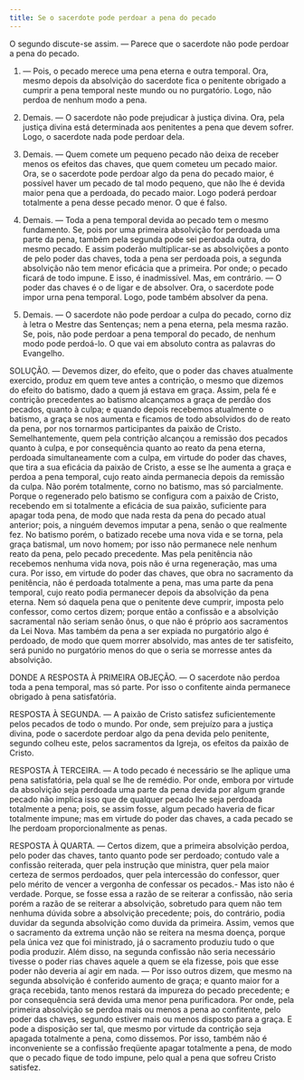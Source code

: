 ```yaml
---
title: Se o sacerdote pode perdoar a pena do pecado
---
```


O segundo discute-se assim. — Parece que o sacerdote não pode perdoar a pena do pecado.  

1. — Pois, o pecado merece uma pena eterna e outra temporal. Ora, mesmo depois da absolvição do sacerdote fica o penitente obrigado a cumprir a pena temporal neste mundo ou no purgatório. Logo, não perdoa de nenhum modo a pena.  

2. Demais. — O sacerdote não pode prejudicar à justiça divina. Ora, pela justiça divina está determinada aos penitentes a pena que devem sofrer. Logo, o sacerdote nada pode perdoar dela.  

3. Demais. — Quem comete um pequeno pecado não deixa de receber menos os efeitos das chaves, que quem cometeu um pecado maior. Ora, se o sacerdote pode perdoar algo da pena do pecado maior, é possível haver um pecado de tal modo pequeno, que não lhe é devida maior pena que a perdoada, do pecado maior. Logo poderá perdoar totalmente a pena desse pecado menor. O que é falso.  

4. Demais. — Toda a pena temporal devida ao pecado tem o mesmo fundamento. Se, pois por uma primeira absolvição for perdoada uma parte da pena, também pela segunda pode sei perdoada outra, do mesmo pecado. E assim poderão multiplicar-se as absolvições a ponto de pelo poder das chaves, toda a pena ser perdoada pois, a segunda absolvição não tem menor eficácia que a primeira. Por onde; o pecado ficará de todo impune. E isso, é inadmissível.  Mas, em contrário. — O poder das chaves é o de ligar e de absolver. Ora, o sacerdote pode impor urna pena temporal. Logo, pode também absolver da pena.  

2. Demais. — O sacerdote não pode perdoar a culpa do pecado, corno diz à letra o Mestre das Sentenças; nem a pena eterna, pela mesma razão. Se, pois, não pode perdoar a pena temporal do pecado, de nenhum modo pode perdoá-lo. O que vai em absoluto contra as palavras do Evangelho.  

SOLUÇÃO. — Devemos dizer, do efeito, que o poder das chaves atualmente exercido, produz em quem teve antes a contrição, o mesmo que dizemos do efeito do batismo, dado a quem já estava em graça. Assim, pela fé e contrição precedentes ao batismo alcançamos a graça de perdão dos pecados, quanto à culpa; e quando depois recebemos atualmente o batismo, a graça se nos aumenta e ficamos de todo absolvidos do de reato da pena, por nos tornarmos participantes da paixão de Cristo. Semelhantemente, quem pela contrição alcançou a remissão dos pecados quanto à culpa, e por consequência quanto ao reato da pena eterna, perdoada simultaneamente com a culpa, em virtude do poder das chaves, que tira a sua eficácia da paixão de Cristo, a esse se lhe aumenta a graça e perdoa a pena temporal, cujo reato ainda permanecia depois da remissão da culpa. Não porém totalmente, corno no batismo, mas só parcialmente. Porque o regenerado pelo batismo se configura com a paixão de Cristo, recebendo em si totalmente a eficácia de sua paixão, suficiente para apagar toda pena, de modo que nada resta da pena do pecado atual anterior; pois, a ninguém devemos imputar a pena, senão o que realmente fez. No batismo porém, o batizado recebe uma nova vida e se torna, pela graça batismal, um novo homem; por isso não permanece nele nenhum reato da pena, pelo pecado precedente. Mas pela penitência não recebemos nenhuma vida nova, pois não é urna regeneração, mas uma cura. Por isso, em virtude do poder das chaves, que obra no sacramento da penitência, não é perdoada totalmente a pena, mas uma parte da pena temporal, cujo reato podia permanecer depois da absolvição da pena eterna. Nem só daquela pena que o penitente deve cumprir, imposta pelo confessor, como certos dizem; porque então a confissão e a absolvição sacramental não seriam senão ônus, o que não é próprio aos sacramentos da Lei Nova. Mas também da pena a ser expiada no purgatório algo é perdoado, de modo que quem morrer absolvido, mas antes de ter satisfeito, será punido no purgatório menos do que o seria se morresse antes da absolvição.  

DONDE A RESPOSTA À PRIMEIRA OBJEÇÃO. — O sacerdote não perdoa toda a pena temporal, mas só parte. Por isso o confitente ainda permanece obrigado à pena satisfatória.  

RESPOSTA À SEGUNDA. — A paixão de Cristo satisfez suficientemente pelos pecados de todo o mundo. Por onde, sem prejuízo para a justiça divina, pode o sacerdote perdoar algo da pena devida pelo penitente, segundo colheu este, pelos sacramentos da Igreja, os efeitos da paixão de Cristo.  

RESPOSTA À TERCEIRA. — A todo pecado é necessário se lhe aplique uma pena satisfatória, pela qual se lhe de remédio. Por onde, embora por virtude da absolvição seja perdoada uma parte da pena devida por algum grande pecado não implica isso que de qualquer pecado lhe seja perdoada totalmente a pena; pois, se assim fosse, algum pecado haveria de ficar totalmente impune; mas em virtude do poder das chaves, a cada pecado se lhe perdoam proporcionalmente as penas.  

RESPOSTA À QUARTA. — Certos dizem, que a primeira absolvição perdoa, pelo poder das chaves, tanto quanto pode ser perdoado; contudo vale a confissão reiterada, quer pela instrução que ministra, quer pela maior certeza de sermos perdoados, quer pela intercessão do confessor, quer pelo mérito de vencer a vergonha de confessar os pecados.- Mas isto não é verdade. Porque, se fosse essa a razão de se reiterar a confissão, não seria porém a razão de se reiterar a absolvição, sobretudo para quem não tem nenhuma dúvida sobre a absolvição precedente; pois, do contrário, podia duvidar da segunda absolvição como duvida da primeira. Assim, vemos que o sacramento da extrema unção não se reitera na mesma doença, porque pela única vez que foi ministrado, já o sacramento produziu tudo o que podia produzir. Além disso, na segunda confissão não seria necessário tivesse o poder rias chaves aquele a quem se ela fizesse, pois que esse poder não deveria aí agir em nada. — Por isso outros dizem, que mesmo na segunda absolvição é conferido aumento de graça; e quanto maior for a graça recebida, tanto menos restará da impureza do pecado precedente; e por consequência será devida uma menor pena purificadora. Por onde, pela primeira absolvição se perdoa mais ou menos a pena ao confitente, pelo poder das chaves, segundo estiver mais ou menos disposto para a graça. E pode a disposição ser tal, que mesmo por virtude da contrição seja apagada totalmente a pena, como dissemos. Por isso, também não é inconveniente se a confissão freqüente apagar totalmente a pena, de modo que o pecado fique de todo impune, pelo qual a pena que sofreu Cristo satisfez.
